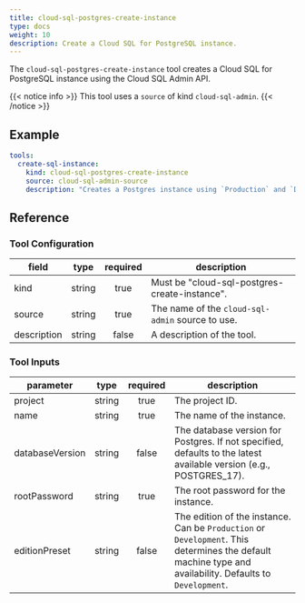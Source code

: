 ```yaml
---
title: cloud-sql-postgres-create-instance
type: docs
weight: 10
description: Create a Cloud SQL for PostgreSQL instance.
---
```


The `cloud-sql-postgres-create-instance` tool creates a Cloud SQL for PostgreSQL instance using the Cloud SQL Admin API.

{{< notice info >}}
This tool uses a `source` of kind `cloud-sql-admin`.
{{< /notice >}}

## Example

```yaml
tools:
  create-sql-instance:
    kind: cloud-sql-postgres-create-instance
    source: cloud-sql-admin-source
    description: "Creates a Postgres instance using `Production` and `Development` presets. For the `Development` template, it chooses a 2 vCPU, 16 GiB RAM, 100 GiB SSD configuration with Non-HA/zonal availability. For the `Production` template, it chooses an 8 vCPU, 64 GiB RAM, 250 GiB SSD configuration with HA/regional availability. The Enterprise Plus edition is used in both cases. The default database version is `POSTGRES_17`. The agent should ask the user if they want to use a different version."
```

## Reference

### Tool Configuration

| **field**   | **type** | **required** | **description**                                  |
| ----------- | :------: | :----------: | ------------------------------------------------ |
| kind        |  string  |     true     | Must be "cloud-sql-postgres-create-instance".    |
| source      |  string  |     true     | The name of the `cloud-sql-admin` source to use. |
| description |  string  |     false    | A description of the tool.                       |

### Tool Inputs

| **parameter**   | **type** | **required** | **description**                                                                                                                                          |
| --------------- | :------: | :----------: | -------------------------------------------------------------------------------------------------------------------------------------------------------- |
| project         |  string  |     true     | The project ID.                                                                                                                                          |
| name            |  string  |     true     | The name of the instance.                                                                                                                                |
| databaseVersion |  string  |     false    | The database version for Postgres. If not specified, defaults to the latest available version (e.g., POSTGRES_17).                                       |
| rootPassword    |  string  |     true     | The root password for the instance.                                                                                                                      |
| editionPreset   |  string  |     false    | The edition of the instance. Can be `Production` or `Development`. This determines the default machine type and availability. Defaults to `Development`. |
